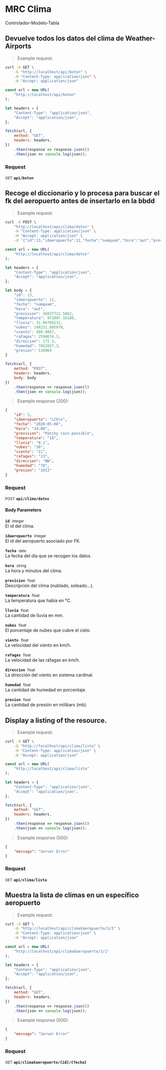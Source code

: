 # MRC Clima
Controlador-Modelo-Tabla

## Devuelve todos los datos del clima de Weather-Airports



> Example request:

```bash
curl -X GET \
    -G "http://localhost/api/boton" \
    -H "Content-Type: application/json" \
    -H "Accept: application/json"
```

```javascript
const url = new URL(
    "http://localhost/api/boton"
);

let headers = {
    "Content-Type": "application/json",
    "Accept": "application/json",
};

fetch(url, {
    method: "GET",
    headers: headers,
})
    .then(response => response.json())
    .then(json => console.log(json));
```



### Request
<small class="badge badge-green">GET</small>
 **`api/boton`**



## Recoge el diccionario y lo procesa para buscar el fk del aeropuerto antes de insertarlo en la bbdd



> Example request:

```bash
curl -X POST \
    "http://localhost/api/clima/datos" \
    -H "Content-Type: application/json" \
    -H "Accept: application/json" \
    -d '{"id":13,"idaeropuerto":11,"fecha":"numquam","hora":"aut","prevision":16937722.5062,"temperatura":971097.16188,"lluvia":31.86768131,"nubes":148321.805978,"viento":489.9867,"rafagas":2590674.3,"direccion":172.3,"humedad":7862027.3,"presion":530969}'

```

```javascript
const url = new URL(
    "http://localhost/api/clima/datos"
);

let headers = {
    "Content-Type": "application/json",
    "Accept": "application/json",
};

let body = {
    "id": 13,
    "idaeropuerto": 11,
    "fecha": "numquam",
    "hora": "aut",
    "prevision": 16937722.5062,
    "temperatura": 971097.16188,
    "lluvia": 31.86768131,
    "nubes": 148321.805978,
    "viento": 489.9867,
    "rafagas": 2590674.3,
    "direccion": 172.3,
    "humedad": 7862027.3,
    "presion": 530969
}

fetch(url, {
    method: "POST",
    headers: headers,
    body: body
})
    .then(response => response.json())
    .then(json => console.log(json));
```


> Example response (200):

```json
{
    "id": 5,
    "idaeropuerto": "LCG\n",
    "fecha": "2020-05-08",
    "hora": "14:00",
    "prevision": "Patchy rain possible",
    "temperatura": "18",
    "lluvia": "0.1",
    "nubes": "38",
    "viento": "11",
    "rafagas": "13",
    "direccion": "NW",
    "humedad": "78",
    "presion": "1013"
}
```

### Request
<small class="badge badge-black">POST</small>
 **`api/clima/datos`**

<h4 class="fancy-heading-panel"><b>Body Parameters</b></h4>
<p>
    <code><b>id</b></code>&nbsp; <small>integer</small>     <br>
    El id del clima.
</p>
<p>
    <code><b>idaeropuerto</b></code>&nbsp; <small>integer</small>     <br>
    El id del aeropuerto asociado por FK.
</p>
<p>
    <code><b>fecha</b></code>&nbsp; <small>date</small>     <br>
    La fecha del día que se recogen los datos.
</p>
<p>
    <code><b>hora</b></code>&nbsp; <small>string</small>     <br>
    La hora y minutos del clima.
</p>
<p>
    <code><b>prevision</b></code>&nbsp; <small>float</small>     <br>
    Descripción del clima (nublado, soleado...).
</p>
<p>
    <code><b>temperatura</b></code>&nbsp; <small>float</small>     <br>
    La temperatura que había en °C.
</p>
<p>
    <code><b>lluvia</b></code>&nbsp; <small>float</small>     <br>
    La cantidad de lluvia en mm.
</p>
<p>
    <code><b>nubes</b></code>&nbsp; <small>float</small>     <br>
    El porcentaje de nubes que cubre el cielo.
</p>
<p>
    <code><b>viento</b></code>&nbsp; <small>float</small>     <br>
    La velocidad del viento en km/h.
</p>
<p>
    <code><b>rafagas</b></code>&nbsp; <small>float</small>     <br>
    La velocidad de las ráfagas en km/h.
</p>
<p>
    <code><b>direccion</b></code>&nbsp; <small>float</small>     <br>
    La dirección del viento en sistema cardinal.
</p>
<p>
    <code><b>humedad</b></code>&nbsp; <small>float</small>     <br>
    La cantidad de humedad en porcentaje.
</p>
<p>
    <code><b>presion</b></code>&nbsp; <small>float</small>     <br>
    La cantidad de presión en milibars (mb).
</p>


## Display a listing of the resource.



> Example request:

```bash
curl -X GET \
    -G "http://localhost/api/clima/lista" \
    -H "Content-Type: application/json" \
    -H "Accept: application/json"
```

```javascript
const url = new URL(
    "http://localhost/api/clima/lista"
);

let headers = {
    "Content-Type": "application/json",
    "Accept": "application/json",
};

fetch(url, {
    method: "GET",
    headers: headers,
})
    .then(response => response.json())
    .then(json => console.log(json));
```


> Example response (500):

```json
{
    "message": "Server Error"
}
```

### Request
<small class="badge badge-green">GET</small>
 **`api/clima/lista`**



## Muestra la lista de climas en un específico aeropuerto



> Example request:

```bash
curl -X GET \
    -G "http://localhost/api/climaXaeropuerto/1/1" \
    -H "Content-Type: application/json" \
    -H "Accept: application/json"
```

```javascript
const url = new URL(
    "http://localhost/api/climaXaeropuerto/1/1"
);

let headers = {
    "Content-Type": "application/json",
    "Accept": "application/json",
};

fetch(url, {
    method: "GET",
    headers: headers,
})
    .then(response => response.json())
    .then(json => console.log(json));
```


> Example response (500):

```json
{
    "message": "Server Error"
}
```

### Request
<small class="badge badge-green">GET</small>
 **`api/climaXaeropuerto/{id}/{fecha}`**




